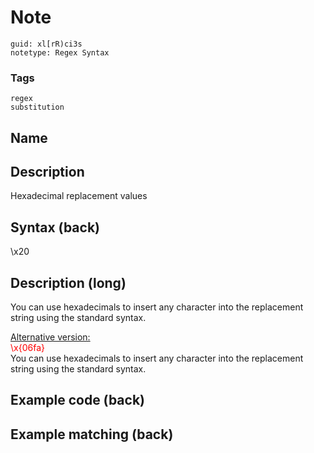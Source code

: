 # Note
```
guid: xl[rR)ci3s
notetype: Regex Syntax
```

### Tags
```
regex
substitution
```

## Name


## Description
Hexadecimal replacement values

## Syntax (back)
<div>\x20</div>

## Description (long)
You can use hexadecimals to insert any character into the replacement string using the standard syntax.<div>
</div><div><u>Alternative version:</u></div><div><div><font color="#ff0000">\x{06fa}</font></div><div><div>You can use hexadecimals to insert any character into the replacement string using the standard syntax.</div></div></div>

## Example code (back)


## Example matching (back)

